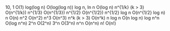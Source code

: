 10, 1	O(1)
log(log n) 	O(log(log n))
log n, ln n	O(log n)
n^{1/k} (k > 3) 	O(n^{1/k})
n^{1/3}	O(n^{1/3})
n^{1/2}	O(n^{1/2})
n^{1/2} log n	O(n^{1/2} log n)
n	O(n)
n^2	O(n^2)
n^3	O(n^3)
n^k (k > 3)	O(n^k)
n log n	O(n log n)
log n^n	O(log n^n)
2^n	O(2^n)
3^n	O(3^n)
n^n	O(n^n)
n!	O(n!)
